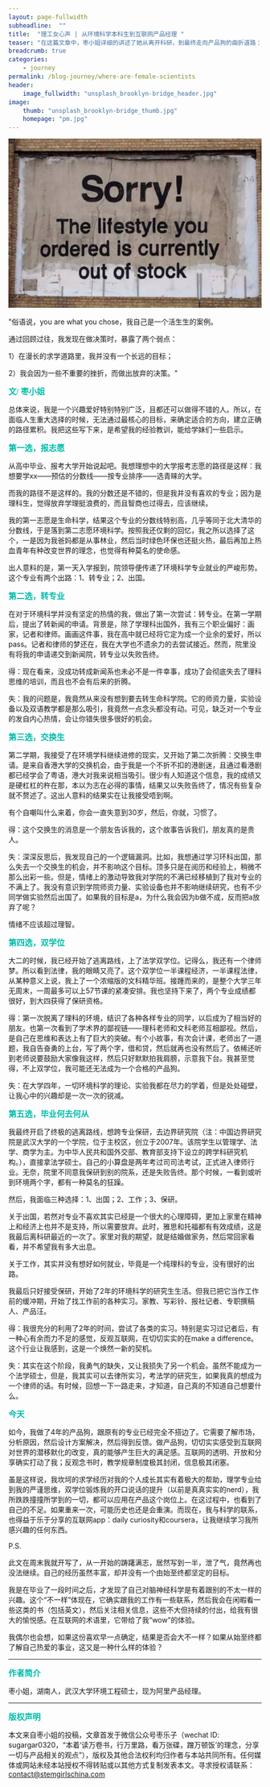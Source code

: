 ```yaml
---
layout: page-fullwidth
subheadline:  ""
title:  "理工女心声 | 从环境科学本科生到互联网产品经理 "
teaser: "在这篇文章中，枣小姐详细的讲述了她从离开科研，到最终走向产品狗的曲折道路：“理学专业给我的严谨思维，双学位锻炼我开口说话的能力，跌跌撞撞所学到的一切……”，都给她的人生带来了深刻的影响。"
breadcrumb: true
categories:
    - journey
permalink: /blog-journey/where-are-female-scientists
header:
    image_fullwidth: "unsplash_brooklyn-bridge_header.jpg"
image:
    thumb: "unsplash_brooklyn-bridge_thumb.jpg"
    homepage: "pm.jpg"
---
```


![title](/assets/img/pm.jpg)


<p>
"俗语说，you are what you chose，我自己是一个活生生的案例。

通过回顾过往，我发现在做决策时，暴露了两个弱点：
    
1）在漫长的求学道路里，我并没有一个长远的目标；
        
2）我会因为一些不重要的挫折，而做出放弃的决策。"</p>


<p style="line-height: normal; font-size: 16px; font-family: 微软雅黑; color: rgb(0, 187, 170); box-sizing: border-box; padding: 0px; margin: 10px 0px; text-align: left;"><strong>
文/ 枣小姐 
</strong></p>



总体来说，我是一个兴趣爱好特别特别广泛，且都还可以做得不错的人。所以，在面临人生重大选择的时候，无法通过最核心的目标，来确定适合的方向，建立正确的路径累积。我把这些写下来，是希望我的经验教训，能给学妹们一些启示。

<p style="line-height: normal; font-size: 16px; font-family: 微软雅黑; color: rgb(0, 187, 170); box-sizing: border-box; padding: 0px; margin: 10px 0px; text-align: left;"><strong>
第一选，报志愿
</strong></p>



从高中毕业、报考大学开始说起吧。我想理想中的大学报考志愿的路径是这样：我想要学xx——预估的分数线——按专业排序——选青睐的大学。

而我的路径不是这样的。我的分数还是不错的，但是我并没有喜欢的专业；因为是理科生，觉得放弃学理挺浪费的，而且智商也过得去，应该继续。

我的第一志愿是生命科学，结果这个专业的分数线特别高，几乎等同于北大清华的分数线，于是落到第二志愿环境科学。按照我还仅剩的回忆，我之所以选择了这个，一是因为我爸妈都是从事林业，然后当时绿色环保也还挺火热，最后再加上热血青年有种改变世界的理念，也觉得有种莫名的使命感。

出人意料的是，第一天入学报到，院领导便传递了环境科学专业就业的严峻形势。这个专业有两个出路：1、转专业；2、出国。

<p style="line-height: normal; font-size: 16px; font-family: 微软雅黑; color: rgb(0, 187, 170); box-sizing: border-box; padding: 0px; margin: 10px 0px; text-align: left;"><strong>
第二选，转专业
</strong></p>



在对于环境科学并没有坚定的热情的我，做出了第一次尝试：转专业。在第一学期后，提出了转新闻的申请。背景是，除了学理科出国外，我有三个职业偏好：画家，记者和律师。画画这件事，我在高中就已经将它定为成一个业余的爱好，所以pass。记者和律师的梦还在，我在大学也不遗余力的去尝试接近。然而，院里没有将我的申请递交到新闻院，转专业以失败告终。

得：现在看来，没成功转成新闻系也未必不是一件幸事，成功了会彻底失去了理科思维的培训，而且也不会有后来的折腾。

失：我的问题是，我竟然从来没有想到要去转生命科学院。它的师资力量，实验设备以及双语教学都是那么吸引，我竟然一点念头都没有动。可见，缺乏对一个专业的发自内心热情，会让你错失很多很好的机会。

<p style="line-height: normal; font-size: 16px; font-family: 微软雅黑; color: rgb(0, 187, 170); box-sizing: border-box; padding: 0px; margin: 10px 0px; text-align: left;"><strong>
第三选，交换生
</strong></p>



第二学期，我接受了在环境学科继续进修的现实，又开始了第二次折腾：交换生申请。是来自香港大学的交换机会，由于我是一个不折不扣的港剧迷，且通过看港剧都已经学会了粤语，港大对我来说相当吸引。很少有人知道这个信息，我的成绩又是硬杠杠的杵在那，本以为志在必得的事情，结果又以失败告终了，情况有些复杂就不赘述了。这出人意料的结果实在让我接受唔到啊。

有个自嘲叫什么来着，你会一直失意到30岁，然后，你就，习惯了。

得：这个交换生的消息是一个朋友告诉我的，这个故事告诉我们，朋友真的是贵人。

失：深深反思后，我发现自己的一个逻辑漏洞。比如，我想通过学习环科出国，那么失去一个交换生的机会，并不影响这个目标。顶多只是在阅历和经验上，稍微不那么出彩一些。但是，情绪上的激动导致我对学院的不满已经移植到了我对专业的不满上了。我没有意识到学院师资力量、实验设备也并不影响继续研究，也有不少同学做实验然后出国了。如果我的目标是a，为什么我会因为b做不成，反而把a放弃了呢？

情绪不应该超过理智。

<p style="line-height: normal; font-size: 16px; font-family: 微软雅黑; color: rgb(0, 187, 170); box-sizing: border-box; padding: 0px; margin: 10px 0px; text-align: left;"><strong>
第四选，双学位
</strong></p>



大二的时候，我已经开始了逃离路线，上了法学双学位。记得么，我还有一个律师梦。所以看到法律，我的眼睛又亮了。这个双学位一半课程经济，一半课程法律，从某种意义上说，我上了一个浓缩版的文科精华班。接踵而来的，是整个大学三年无周末，一周最多可以上57节课的紧凑安排。我也坚持下来了，两个专业成绩都很好，到大四获得了保研资格。

得：第一次脱离了理科的环境，结识了各种各样专业的同学，以后成为了相当好的朋友。也第一次看到了学术界的鄙视链——理科老师和文科老师互相鄙视。然后，是自己在思维和表达上有了巨大的突破。有个小故事，有次会计课，老师出了一道题，我自告奋勇的上台，写了两个字，借和贷，然后就再也没有然后了。依稀还听到老师说要鼓励大家像我这样，然后只好默默拍我肩膀，示意我下台。我甚至觉得，不上双学位，我可能还无法成为一个合格的产品狗。

失：在大学四年，一切环境科学的理论、实验我都在尽力的学着，但是处处碰壁，让我心中的兴趣却是一次一次的锐减。


<p style="line-height: normal; font-size: 16px; font-family: 微软雅黑; color: rgb(0, 187, 170); box-sizing: border-box; padding: 0px; margin: 10px 0px; text-align: left;"><strong>
第五选，毕业何去何从
</strong></p>



我最终开启了终极的逃离路线，想跨专业保研，去边界研究院（注：中国边界研究院是武汉大学的一个学院，位于主校区，创立于2007年。该院学生以管理学、法学、商学为主。为中华人民共和国外交部、教育部支持下设立的跨学科研究机构。），直接拿法学硕士。自己的小算盘是两年考过司司法考试，正式进入律师行业。无奈，院里不同意我保研到别的院系，还是失败告终。那个时候，一看到或听到环境两个字，都有一种莫名的狂躁。

然后，我面临三种选择：1、出国；2、工作；3、保研。

关于出国，若然对专业不喜欢其实已经是一个很大的心理障碍，更加上家里在精神上和经济上也并不是支持，所以需要放弃。此时，雅思和托福都有有效成绩，这是我最后离科研最近的一次了。家里对我的期望，就是结婚做家务，然后常回家看看，并不希望我有多大出息。

关于工作，其实并没有想好如何就业，毕竟是一个纯理科的专业，没有很好的出路。

我最后只好接受保研，开始了2年的环境科学的研究生生活。但我已把它当作工作前的缓冲期，开始了找工作前的各种实习。家教、写彩铃、报社记者、专职撰稿人、产品汪。

得：我很充分的利用了2年的时间，尝试了各类的实习。特别是实习过记者后，有一种心有余而力不足的感觉，反观互联网，在切切实实的在make a difference。这个行业让我感到，这是一个焕然一新的契机。

失：其实在这个阶段，我勇气的缺失，又让我损失了另一个机会。虽然不能成为一个法学硕士，但是，我其实可以去律所实习，考法学的研究生，如果我真的想成为一个律师的话。有时候，回想一下一路走来，才知道，自己真的不知道自己想要什么。


<p style="line-height: normal; font-size: 16px; font-family: 微软雅黑; color: rgb(0, 187, 170); box-sizing: border-box; padding: 0px; margin: 10px 0px; text-align: left;"><strong>
今天
</strong></p>



如今，我做了4年的产品狗，跟原有的专业已经完全不搭边了。它需要了解市场，分析原因，然后设计方案解决，然后得到反馈。做产品狗，切切实实感受到互联网对世界的潜移默化的改变，真的能够产生巨大的满足感。互联网的透明、开放和分享确实打动了我；反观念书时，教学规章制度极其封闭，信息极其闭塞。

虽是这样说，我坎坷的求学经历对我的个人成长其实有着极大的帮助，理学专业给到我的严谨思维，双学位锻炼我的开口说话的提升（以前是真真实实的nerd），我所跌跌撞撞所学到的一切，都可以应用在产品这个岗位上。在这过程中，也看到了自己的不足。如果重来一次，可能历史也还是会重演。而现在，我与科学的联系，也得益于乐于分享的互联网app：daily curiosity和coursera，让我继续学习我所感兴趣的任何东西。


P.S.

此文在周末我就开写了，从一开始的踌躇满志，居然写到一半，泄了气，竟然再也没法继续。自己的经历虽然丰富，却并没有一个由始至终都坚定的目标。

我是在毕业了一段时间之后，才发现了自己对脑神经科学是有着跟别的不太一样的兴趣。这个“不一样”体现在，它确实跟我的工作有一些联系，然后我会在闲暇看一些这类的书（包括英文），然后关注相关信息，这些不大但持续的付出，给我有很大的愉悦感。在互联网的术语里，它带给了我“wow”的体验。

我偶尔也会想，如果这份喜欢早一点确定，结果是否会大不一样？如果从始至终都了解自己热爱的事业，这又是一种什么样的体验？



- - -
<p style="line-height: normal; font-size: 16px; font-family: 微软雅黑; color: rgb(0, 187, 170); box-sizing: border-box; padding: 0px; margin: 10px 0px; text-align: left;"><strong>
作者简介
</strong></p>



枣小姐，湖南人，武汉大学环境工程硕士，现为阿里产品经理。

- - -
<p style="line-height: normal; font-size: 16px; font-family: 微软雅黑; color: rgb(0, 187, 170); box-sizing: border-box; padding: 0px; margin: 10px 0px; text-align: left;"><strong>
版权声明
</strong></p>



本文来自枣小姐的投稿，文章首发于微信公众号枣乐子（wechat ID: sugargar0320，“本着‘读万卷书，行万里路，看万张碟，蹭万顿饭’的理念，分享一切与产品相关的观点”），版权及其他合法权利均归作者与本站共同所有。任何媒体或网站未经本站授权不得转贴或以其他方式复制发表本文。寻求授权请联系： contact@stemgirlschina.com
